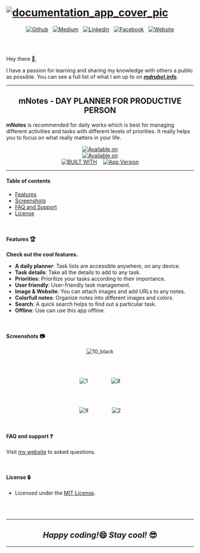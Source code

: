 # [![documentation_app_cover_pic](https://user-images.githubusercontent.com/33339942/121580647-cec1cf80-ca4e-11eb-800f-370363374453.png)](https://waylonwalker.com)

<div align="center">

[![Github](https://img.shields.io/badge/GitHub-56347C?style=for-the-badge&logo=github&logoColor=white)](https://github.com/mdrubelrana) &nbsp; [![Medium](https://img.shields.io/badge/Medium-12100E?style=for-the-badge&color=success&logo=medium&logoColor=white)](https://dirtybytes.medium.com/) &nbsp; [![Linkedin](https://img.shields.io/badge/LinkedIn-0077B5?style=for-the-badge&logo=linkedin&logoColor=white)](https://www.linkedin.com/in/mohammadrubelrana) &nbsp; [![Facebook](https://img.shields.io/badge/Facebook-1877F2?style=for-the-badge&logo=facebook&logoColor=white)](https://www.facebook.com/dirtybytes) &nbsp; [![Website](https://img.shields.io/badge/Website-008080?style=for-the-badge&logo=Google-chrome&logoColor=white)](https://www.mdrubel.info)

</div>

<br><br>

Hey there 👋,

I have a passion for learning and sharing my knowledge with others a public as possible. You can see a full list of what I am up to on <strong><i>[mdrubel.info](https://www.mdrubel.info)</i></strong>.

---

<h2 align="center">mNotes - DAY PLANNER FOR PRODUCTIVE PERSON</h2>

<strong>mNotes</strong> is recommended for daily works which is best for managing different activities and tasks with different levels of priorities. It really helps you to focus on what really matters in your life.

<div align="center">

[![Available on](https://img.shields.io/badge/Available%20%20on-Google%20Play%20Store-red?style=for-the-badge&logo=google-play)](https://play.google.com/store/apps/details?id=info.mdrubel.mnotes) <br>
[![Available on](https://img.shields.io/badge/Website%20%20-View%20Demo-green?style=for-the-badge&logo=Microsoft-edge&logoColor=white)](https://mdrubelrana.github.io/mNotes/) <br>
[![BUILT WITH](https://img.shields.io/badge/BUILT%20WITH-JAVA-blue?style=flat-square&logo=java&logoColor=white)]() &nbsp; &nbsp;[![App Version](https://img.shields.io/badge/App%20version-1.0.0-blue?style=flat-square&logo=hashnode)]()

</div>

---

#### Table of contents

- [Features](#features)
- [Screenshots](#screenshots)
- [FAQ and Support](#faq-and-support)
- [License](#license)

<br>

#### Features 🏆

**Check out the cool features.**

- **A daily planner**: Task lists are accessible anywhere, on any device.
- **Task details**: Take all the details to add to any task.
- **Priorities**: Prioritize your tasks according to their importance.
- **User friendly**: User-friendly task management.
- **Image & Website**: You can attach images and add URLs to any notes.
- **Colorfull notes**: Organize notes into different images and colors.
- **Search**: A quick search helps to find out a particular task.
- **Offline**: Use can use this app offline.

<br>

#### Screenshots 📷

<div align="center">

![10_black](https://user-images.githubusercontent.com/33339942/121573792-720ee680-ca47-11eb-95ee-4fe963849e1c.png)

<br><br>

![1](https://user-images.githubusercontent.com/33339942/121573886-8b179780-ca47-11eb-981f-f5413323dcf1.png) &nbsp; &nbsp; &nbsp; &nbsp; &nbsp; &nbsp; &nbsp; &nbsp;![8](https://user-images.githubusercontent.com/33339942/121573898-8e128800-ca47-11eb-8fb5-9d592aba00fc.png)

<br><br>

![9](https://user-images.githubusercontent.com/33339942/121573933-95399600-ca47-11eb-84a3-44f0fc967183.png) &nbsp; &nbsp; &nbsp; &nbsp; &nbsp; &nbsp; &nbsp; &nbsp;![2](https://user-images.githubusercontent.com/33339942/121573960-9cf93a80-ca47-11eb-8f60-759521f933d6.png)

</div>

<br>

#### FAQ and support ❓

Visit [my website](https://www.mdrubel.info) to asked questions.

<br>

#### License 🔒

- Licensed under the [MIT License](LICENSE).

<br><br>

---

<h2 align="center"><i>Happy coding!</i>😄 <i>Stay cool!</i> 😎</h2>

---
